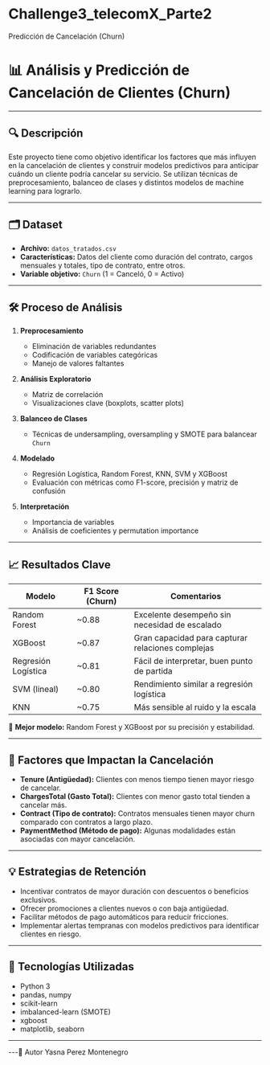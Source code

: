 # Challenge3_telecomX_Parte2
 Predicción de Cancelación (Churn)
# 📊 Análisis y Predicción de Cancelación de Clientes (Churn)

---

## 🔍 Descripción

Este proyecto tiene como objetivo identificar los factores que más influyen en la cancelación de clientes y construir modelos predictivos para anticipar cuándo un cliente podría cancelar su servicio. Se utilizan técnicas de preprocesamiento, balanceo de clases y distintos modelos de machine learning para lograrlo.

---

## 🗂 Dataset

- **Archivo:** `datos_tratados.csv`  
- **Características:** Datos del cliente como duración del contrato, cargos mensuales y totales, tipo de contrato, entre otros.  
- **Variable objetivo:** `Churn` (1 = Canceló, 0 = Activo)

---

## 🛠 Proceso de Análisis

1. **Preprocesamiento**  
   - Eliminación de variables redundantes  
   - Codificación de variables categóricas  
   - Manejo de valores faltantes  

2. **Análisis Exploratorio**  
   - Matriz de correlación  
   - Visualizaciones clave (boxplots, scatter plots)

3. **Balanceo de Clases**  
   - Técnicas de undersampling, oversampling y SMOTE para balancear `Churn`

4. **Modelado**  
   - Regresión Logística, Random Forest, KNN, SVM y XGBoost  
   - Evaluación con métricas como F1-score, precisión y matriz de confusión

5. **Interpretación**  
   - Importancia de variables  
   - Análisis de coeficientes y permutation importance

---

## 📈 Resultados Clave

| Modelo              | F1 Score (Churn) | Comentarios                                   |
|---------------------|------------------|-----------------------------------------------|
| Random Forest       | ~0.88            | Excelente desempeño sin necesidad de escalado |
| XGBoost             | ~0.87            | Gran capacidad para capturar relaciones complejas |
| Regresión Logística | ~0.81            | Fácil de interpretar, buen punto de partida    |
| SVM (lineal)        | ~0.80            | Rendimiento similar a regresión logística      |
| KNN                 | ~0.75            | Más sensible al ruido y la escala               |

🔹 **Mejor modelo:** Random Forest y XGBoost por su precisión y estabilidad.

---

## 🔑 Factores que Impactan la Cancelación

- **Tenure (Antigüedad):** Clientes con menos tiempo tienen mayor riesgo de cancelar.  
- **ChargesTotal (Gasto Total):** Clientes con menor gasto total tienden a cancelar más.  
- **Contract (Tipo de contrato):** Contratos mensuales tienen mayor churn comparado con contratos a largo plazo.  
- **PaymentMethod (Método de pago):** Algunas modalidades están asociadas con mayor cancelación.

---

## 💡 Estrategias de Retención

- Incentivar contratos de mayor duración con descuentos o beneficios exclusivos.  
- Ofrecer promociones a clientes nuevos o con baja antigüedad.  
- Facilitar métodos de pago automáticos para reducir fricciones.  
- Implementar alertas tempranas con modelos predictivos para identificar clientes en riesgo.

---

## 🚀 Tecnologías Utilizadas

- Python 3  
- pandas, numpy  
- scikit-learn  
- imbalanced-learn (SMOTE)  
- xgboost  
- matplotlib, seaborn  

---



---👤 Autor
Yasna Perez Montenegro










